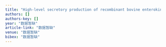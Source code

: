 ```yaml
---
title: "High-level secretory production of recombinant bovine enterokinase light chain by Pichia pastoris"
authors: []
authors-key: []
year: "数据暂缺"
article-link: "数据暂缺"
venue: "数据暂缺"
bibex: "数据暂缺"
---
```

